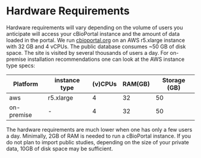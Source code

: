 # Hardware Requirements

Hardware requirements will vary depending on the volume of users you anticipate
will access your cBioPortal instance and the amount of data loaded in the
portal. We run [cbioportal.org](https://www.cbioportal.org) on an AWS r5.xlarge
instance with 32 GB and 4 vCPUs. The public database consumes ~50 GB of disk
space. The site is visited by several thousands of users a day. For on-premise
installation recommendations one can look at the AWS instance type specs:

> 
| Platform | instance type | (v)CPUs | RAM(GB) | Storage (GB) |
| ------------- | ------------- | ------------- | ------------- | ------------- |
| aws | r5.xlarge | 4 | 32 | 50 |
| on-premise | - | 4 | 32 | 50 |


The hardware requirements are much lower when one has only a few users a day.
Minimally, 2GB of RAM is needed to run a cBioPortal instance. If you do not
plan to import public studies, depending on the size of your private data, 10GB
of disk space may be sufficient.
